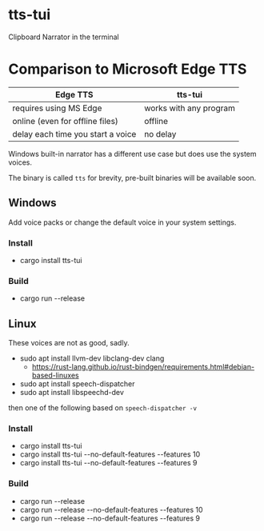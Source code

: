 # tts-tui

Clipboard Narrator in the terminal

# Comparison to Microsoft Edge TTS
Edge TTS | tts-tui
|---|---|
requires using MS Edge | works with any program
online (even for offline files) | offline
delay each time you start a voice | no delay

Windows built-in narrator has a different use case but does use the system voices.

The binary is called `tts` for brevity, pre-built binaries will be available soon.

## Windows
Add voice packs or change the default voice in your system settings.
### Install
- cargo install tts-tui

### Build
- cargo run --release

## Linux
These voices are not as good, sadly.
- sudo apt install llvm-dev libclang-dev clang
  - https://rust-lang.github.io/rust-bindgen/requirements.html#debian-based-linuxes
- sudo apt install speech-dispatcher
- sudo apt install libspeechd-dev

then one of the following based on `speech-dispatcher -v`
  ### Install
  - cargo install tts-tui
  - cargo install tts-tui --no-default-features --features 10
  - cargo install tts-tui --no-default-features --features 9
  ### Build
  - cargo run --release
  - cargo run --release --no-default-features --features 10
  - cargo run --release --no-default-features --features 9

